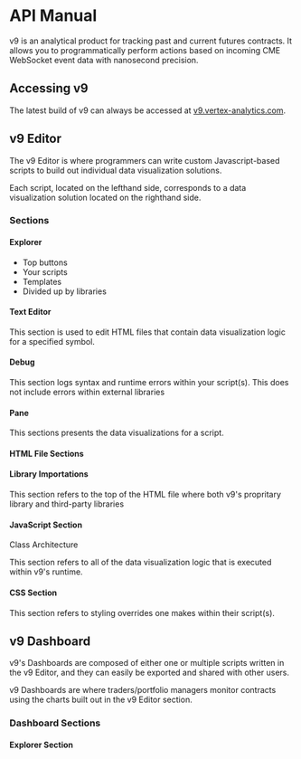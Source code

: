 # API Manual

v9 is an analytical product for tracking past and current futures contracts. It allows you to programmatically perform actions based on 
incoming CME WebSocket event data with nanosecond precision.

## Accessing v9

The latest build of v9 can always be accessed at [v9.vertex-analytics.com](https://v9.vertex-analytics.com). 

## v9 Editor

The v9 Editor is where programmers can write custom Javascript-based scripts to build out individual data visualization solutions.

Each script, located on the lefthand side, corresponds to a data visualization solution located on the righthand side.

### Sections

#### Explorer

- Top buttons
- Your scripts
- Templates
- Divided up by libraries

#### Text Editor

This section is used to edit HTML files that contain data visualization logic for a specified symbol.

#### Debug

This section logs syntax and runtime errors within your script(s). This does not include errors within external libraries 

#### Pane

This sections presents the data visualizations for a script.

#### HTML File Sections

#### Library Importations

This section refers to the top of the HTML file where both v9's propritary library and third-party libraries

#### JavaScript Section

Class Architecture

This section refers to all of the data visualization logic that is executed within v9's runtime.

#### CSS Section

This section refers to styling overrides one makes within their script(s).

## v9 Dashboard

v9's Dashboards are composed of either one or multiple scripts written in the v9 Editor, and they can easily be exported and shared with other users. 

v9 Dashboards are where traders/portfolio managers monitor contracts using the charts built out in the v9 Editor section.

### Dashboard Sections

#### Explorer Section


